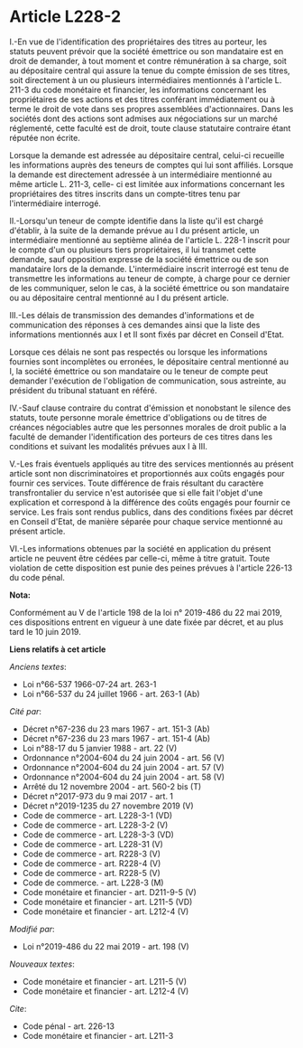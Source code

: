 # Article L228-2

I.-En vue de l'identification des propriétaires des titres au porteur, les statuts peuvent prévoir que la société émettrice
ou son mandataire est en droit de demander, à tout moment et contre rémunération à sa charge, soit au dépositaire central qui
assure la tenue du compte émission de ses titres, soit directement à un ou plusieurs intermédiaires mentionnés à l'article L.
211-3 du code monétaire et financier, les informations concernant les propriétaires de ses actions et des titres conférant
immédiatement ou à terme le droit de vote dans ses propres assemblées d'actionnaires. Dans les sociétés dont des actions sont
admises aux négociations sur un marché réglementé, cette faculté est de droit, toute clause statutaire contraire étant
réputée non écrite.

Lorsque la demande est adressée au dépositaire central, celui-ci recueille les informations auprès des teneurs de comptes qui
lui sont affiliés. Lorsque la demande est directement adressée à un intermédiaire mentionné au même article L. 211-3, celle-
ci est limitée aux informations concernant les propriétaires des titres inscrits dans un compte-titres tenu par
l'intermédiaire interrogé.

II.-Lorsqu'un teneur de compte identifie dans la liste qu'il est chargé d'établir, à la suite de la demande prévue au I du
présent article, un intermédiaire mentionné au septième alinéa de l'article L. 228-1 inscrit pour le compte d'un ou plusieurs
tiers propriétaires, il lui transmet cette demande, sauf opposition expresse de la société émettrice ou de son mandataire
lors de la demande. L'intermédiaire inscrit interrogé est tenu de transmettre les informations au teneur de compte, à charge
pour ce dernier de les communiquer, selon le cas, à la société émettrice ou son mandataire ou au dépositaire central
mentionné au I du présent article.

III.-Les délais de transmission des demandes d'informations et de communication des réponses à ces demandes ainsi que la
liste des informations mentionnés aux I et II sont fixés par décret en Conseil d'Etat.

Lorsque ces délais ne sont pas respectés ou lorsque les informations fournies sont incomplètes ou erronées, le dépositaire
central mentionné au I, la société émettrice ou son mandataire ou le teneur de compte peut demander l'exécution de
l'obligation de communication, sous astreinte, au président du tribunal statuant en référé.

IV.-Sauf clause contraire du contrat d'émission et nonobstant le silence des statuts, toute personne morale émettrice
d'obligations ou de titres de créances négociables autre que les personnes morales de droit public a la faculté de demander
l'identification des porteurs de ces titres dans les conditions et suivant les modalités prévues aux I à III.

V.-Les frais éventuels appliqués au titre des services mentionnés au présent article sont non discriminatoires et
proportionnés aux coûts engagés pour fournir ces services. Toute différence de frais résultant du caractère transfrontalier
du service n'est autorisée que si elle fait l'objet d'une explication et correspond à la différence des coûts engagés pour
fournir ce service. Les frais sont rendus publics, dans des conditions fixées par décret en Conseil d'Etat, de manière
séparée pour chaque service mentionné au présent article.

VI.-Les informations obtenues par la société en application du présent article ne peuvent être cédées par celle-ci, même à
titre gratuit. Toute violation de cette disposition est punie des peines prévues à l'article 226-13 du code pénal.

**Nota:**

Conformément au V de l'article 198 de la loi n° 2019-486 du 22 mai 2019, ces dispositions entrent en vigueur à une date fixée
par décret, et au plus tard le 10 juin 2019.

**Liens relatifs à cet article**

_Anciens textes_:

  - Loi n°66-537 1966-07-24 art. 263-1
  - Loi n°66-537 du 24 juillet 1966 - art. 263-1 (Ab)

_Cité par_:

  - Décret n°67-236 du 23 mars 1967 - art. 151-3 (Ab)
  - Décret n°67-236 du 23 mars 1967 - art. 151-4 (Ab)
  - Loi n°88-17 du 5 janvier 1988 - art. 22 (V)
  - Ordonnance n°2004-604 du 24 juin 2004 - art. 56 (V)
  - Ordonnance n°2004-604 du 24 juin 2004 - art. 57 (V)
  - Ordonnance n°2004-604 du 24 juin 2004 - art. 58 (V)
  - Arrêté du 12 novembre 2004 - art. 560-2 bis (T)
  - Décret n°2017-973 du 9 mai 2017 - art. 1
  - Décret n°2019-1235 du 27 novembre 2019 (V)
  - Code de commerce - art. L228-3-1 (VD)
  - Code de commerce - art. L228-3-2 (V)
  - Code de commerce - art. L228-3-3 (VD)
  - Code de commerce - art. L228-31 (V)
  - Code de commerce - art. R228-3 (V)
  - Code de commerce - art. R228-4 (V)
  - Code de commerce - art. R228-5 (V)
  - Code de commerce. - art. L228-3 (M)
  - Code monétaire et financier - art. D211-9-5 (V)
  - Code monétaire et financier - art. L211-5 (VD)
  - Code monétaire et financier - art. L212-4 (V)

_Modifié par_:

  - Loi n°2019-486 du 22 mai 2019 - art. 198 (V)

_Nouveaux textes_:

  - Code monétaire et financier - art. L211-5 (V)
  - Code monétaire et financier - art. L212-4 (V)

_Cite_:

  - Code pénal - art. 226-13
  - Code monétaire et financier - art. L211-3
